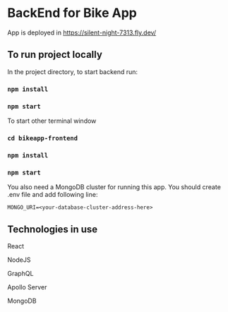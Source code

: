 # BackEnd for Bike App

App is deployed in https://silent-night-7313.fly.dev/
## To run project locally

In the project directory, to start backend run:
### `npm install`
### `npm start`
To start other terminal window
### `cd bikeapp-frontend`
### `npm install`
### `npm start`
You also need a MongoDB cluster for running this app. You should create .env file and add following line:

`MONGO_URI=<your-database-cluster-address-here>`

## Technologies in use

React

NodeJS

GraphQL

Apollo Server

MongoDB
